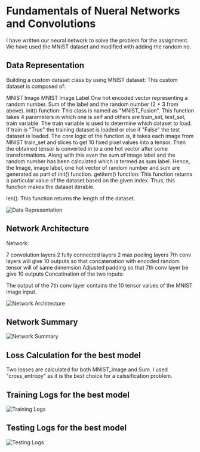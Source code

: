 

# Fundamentals of Nueral Networks and Convolutions

I have written our neural network to solve the problem for the assignment. We have used the MNIST dataset and modified with adding the random no.

## **Data Representation**

Building a custom dataset class by using MNIST dataset:
This custom dataset is composed of:

MNIST Image
MNIST Image Label
One hot encoded vector representing a random number.
Sum of the label and the random number (2 + 3 from above).
init() function:
This class is named as "MNIST_Fusion".
This function takes 4 parameters in which one is self and others are train_set, test_set, train variable.
The train variable is used to determine which dataset to load. If train is "True" the training dataset is loaded or else if "False" the test dataset is loaded.
The core logic of the function is, it takes each image from MNIST train_set and slices to get 10 fixed pixel values into a tensor.
Then the obtained tensor is converted in to a one hot vector after some transformations.
Along with this even the sum of image label and the random number has been calculated which is termed as sum label.
Hence, the Image, image label, one hot vector of random number and sum are generated as part of init() function.
getitem() function:
This function returns a particular value of the dataset based on the given index. Thus, this function makes the dataset iterable.

len():
This function returns the length of the dataset.

![Data Representation]()

## **Network Architecture**
Network:

7 convolution layers
2 fully connected layers
2 max pooling layers
7th conv layers will give 10 outputs so that concatenation with encoded random tensor will of same dimemsion
Adjusted padding so that 7th conv layer be give 10 outputs
Concatination of the two inputs:

The output of the 7th conv layer contains the 10 tensor values of the MNIST image input.

![Network Architecture](https://user-images.githubusercontent.com/50147394/119181866-7bbdb380-ba72-11eb-9f8d-8f0e5718380a.jpg)

## **Network Summary**

![Network Summary](https://user-images.githubusercontent.com/50147394/119182925-ae1be080-ba73-11eb-9117-076d2cd8157c.jpg)

## **Loss Calculation for the best model**
Two losses are calculated for both MNIST_Image and Sum. I used "cross_entropy" as it is the best choice for a calssification problem.


## **Training Logs for the best model**

![Training Logs](https://user-images.githubusercontent.com/50147394/119184501-bc6afc00-ba75-11eb-9716-91e350e4d5a4.JPG)


## **Testing Logs for the best model**

![Testing Logs](https://user-images.githubusercontent.com/50147394/119184617-e45a5f80-ba75-11eb-844c-6368ac093215.JPG)





